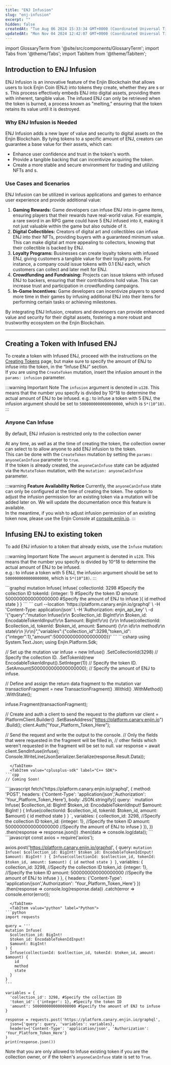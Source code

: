 ```yaml
---
title: "ENJ Infusion"
slug: "enj-infusion"
excerpt: ""
hidden: false
createdAt: "Tue Aug 06 2024 15:33:34 GMT+0000 (Coordinated Universal Time)"
updatedAt: "Mon Nov 04 2024 12:42:07 GMT+0000 (Coordinated Universal Time)"
---
```


import GlossaryTerm from '@site/src/components/GlossaryTerm';
import Tabs from '@theme/Tabs';
import TabItem from '@theme/TabItem';

## Introduction to ENJ Infusion

ENJ Infusion is an innovative feature of the Enjin Blockchain that allows users to lock Enjin Coin (ENJ) into tokens they create, whether they are <GlossaryTerm id="nft" />s or <GlossaryTerm id="multi_unit_token" />s. This process effectively embeds ENJ into digital assets, providing them with inherent, tangible value. The infused ENJ can only be retrieved when the token is burned, a process known as "melting," ensuring that the token retains its value until it is destroyed.

### Why ENJ Infusion is Needed

ENJ Infusion adds a new layer of value and security to digital assets on the Enjin Blockchain. By tying tokens to a specific amount of ENJ, creators can guarantee a base value for their assets, which can:

- Enhance user confidence and trust in the token's worth.
- Provide a tangible backing that can incentivize acquiring the token.
- Create a more stable and secure environment for trading and utilizing NFTs and <GlossaryTerm id="multi_unit_token" />s.

### Use Cases and Scenarios

ENJ Infusion can be utilized in various applications and games to enhance user experience and provide additional value:

1. **Gaming Rewards:** Game developers can infuse ENJ into in-game items, ensuring players that their rewards have real-world value. For example, a rare sword in an RPG game could have 5 ENJ infused into it, making it not just valuable within the game but also outside of it.
2. **Digital Collectibles:** Creators of digital art and collectibles can infuse ENJ into their NFTs, providing buyers with a guaranteed minimum value. This can make digital art more appealing to collectors, knowing that their collectible is backed by ENJ.
3. **Loyalty Programs:** Businesses can create loyalty tokens with infused ENJ, giving customers a tangible value for their loyalty points. For instance, a company could issue tokens with 0.1 ENJ each, which customers can collect and later melt for ENJ.
4. **Crowdfunding and Fundraising:** Projects can issue tokens with infused ENJ to backers, ensuring that their contributions hold value. This can increase trust and participation in crowdfunding campaigns.
5. **In-Game Incentives:** Game developers can incentivize players to spend more time in their games by infusing additional ENJ into their items for performing certain tasks or achieving milestones.

By integrating ENJ Infusion, creators and developers can provide enhanced value and security for their digital assets, fostering a more robust and trustworthy ecosystem on the Enjin Blockchain.

***

## Creating a Token with Infused ENJ

To create a token with Infused ENJ, proceed with the instructions on the [Creating Tokens](doc:creating-tokens) page, but make sure to specify the amount of ENJ to infuse into the token, in the “Infuse ENJ” section.  
If you are using the `CreateToken` mutation, insert the infusion amount in the `params: infusion` parameter.

:::warning Important Note
The `infusion` argument is denoted in `u128`. This means that the number you specify is divided by 10^18 to determine the actual amount of ENJ to be infused.
e.g.: to infuse a token with 5 ENJ, the infusion argument should be set to `5000000000000000000`, which is `5*(10^18)`.
:::

### Anyone Can Infuse

By default, ENJ infusion is restricted only to the collection owner

At any time, as well as at the time of creating the token, the collection owner can select to to allow anyone to add ENJ infusion to the token.  
This can be done with the `CreateToken` mutation by setting the `params: anyoneCanInfuse` parameter to `true`.  
If the token is already created, the `anyoneCanInfuse` state can be adjusted via the `MutateToken` mutation, with the `mutation: anyoneCanInfuse` parameter.

:::warning **Feature Availability Notice**
Currently, the `anyoneCanInfuse` state can only be configured at the time of creating the token. The option to adjust the infusion permission for an existing token via a mutation will be added later on. We will update the documentation once this feature is available.  
In the meantime, if you wish to adjust infusion permission of an existing token now, please use the Enjin Console at [console.enjin.io](https://console.enjin.io).
:::

## Infusing ENJ to existing token

To add ENJ infusion to a token that already exists, use the `Infuse` mutation:

:::warning Important Note
The `amount` argument is denoted in `u128`. This means that the number you specify is divided by 10^18 to determine the actual amount of ENJ to be infused.  
e.g.: to infuse a token with 5 ENJ, the infusion argument should be set to `5000000000000000000`, which is `5*(10^18)`.
:::

<Tabs>
  <TabItem value="graphql" label="GraphQL">
```graphql
mutation Infuse{
  Infuse(
    collectionId: 3298 #Specify the collection ID
    tokenId: {integer: 1} #Specify the token ID
    amount: 5000000000000000000 #Specify the amount of ENJ to infuse
  ){
    id
    method
    state
  }
}
```
  </TabItem>
  <TabItem value="curl" label="cURL">
```
curl --location 'https://platform.canary.enjin.io/graphql' \
-H 'Content-Type: application/json' \
-H 'Authorization: enjin_api_key' \
-d '{"query":"mutation Infuse(\r\n  $collection_id: BigInt!\r\n  $token_id: EncodableTokenIdInput!\r\n  $amount: BigInt!\r\n) {\r\n  Infuse(collectionId: $collection_id, tokenId: $token_id, amount: $amount) {\r\n    id\r\n    method\r\n    state\r\n  }\r\n}","variables":{"collection_id":3298,"token_id":{"integer":1},"amount":5000000000000000000}}'
```
  </TabItem>
  <TabItem value="csharp-sdk" label="c# SDK">
```csharp
using System.Text.Json;
using Enjin.Platform.Sdk;

// Set up the mutation
var infuse = new Infuse()
    .SetCollectionId(3298) // Specify the collection ID.
    .SetTokenId(new EncodableTokenIdInput().SetInteger(1)) // Specify the token ID.
    .SetAmount(5000000000000000000); // Specify the amount of ENJ to infuse.

// Define and assign the return data fragment to the mutation
var transactionFragment = new TransactionFragment()
    .WithId()
    .WithMethod()
    .WithState();

infuse.Fragment(transactionFragment);

// Create and auth a client to send the request to the platform
var client = PlatformClient.Builder()
    .SetBaseAddress("https://platform.canary.enjin.io")
    .Build();
client.Auth("Your_Platform_Token_Here");

// Send the request and write the output to the console.
// Only the fields that were requested in the fragment will be filled in,
// other fields which weren't requested in the fragment will be set to null.
var response = await client.SendInfuse(infuse);
Console.WriteLine(JsonSerializer.Serialize(response.Result.Data));
```
  </TabItem>
  <TabItem value="cplusplus-sdk" label="C++ SDK">
```cpp
// Coming Soon!
```
  </TabItem>
  <TabItem value="js" label="Javascript">
```javascript
fetch('https://platform.canary.enjin.io/graphql', {
  method: 'POST',
  headers: {'Content-Type': 'application/json','Authorization': 'Your_Platform_Token_Here'},
  body: JSON.stringify({
    query: `
      mutation Infuse(
        $collection_id: BigInt!
        $token_id: EncodableTokenIdInput!
        $amount: BigInt!
      ) {
        Infuse(collectionId: $collection_id, tokenId: $token_id, amount: $amount) {
          id
          method
          state
        }
      }
    `,
    variables: {
      collection_id: 3298, //Specify the collection ID
      token_id: {integer: 1}, //Specify the token ID
      amount: 5000000000000000000 //Specify the amount of ENJ to infuse
    }
  }),
})
.then(response => response.json())
.then(data => console.log(data));
```
  </TabItem>
  <TabItem value="nodejs" label="Node.js">
```javascript
const axios = require('axios');

axios.post('https://platform.canary.enjin.io/graphql', {
  query: `
    mutation Infuse(
      $collection_id: BigInt!
      $token_id: EncodableTokenIdInput!
      $amount: BigInt!
    ) {
      Infuse(collectionId: $collection_id, tokenId: $token_id, amount: $amount) {
        id
        method
        state
      }
    }
  `,
  variables: {
    collection_id: 3298, //Specify the collection ID
    token_id: {integer: 1}, //Specify the token ID
    amount: 5000000000000000000 //Specify the amount of ENJ to infuse
  }
}, {
  headers: {'Content-Type': 'application/json','Authorization': 'Your_Platform_Token_Here'}
})
.then(response => console.log(response.data))
.catch(error => console.error(error));
```
  </TabItem>
  <TabItem value="python" label="Python">
```python
import requests

query = '''
mutation Infuse(
  $collection_id: BigInt!
  $token_id: EncodableTokenIdInput!
  $amount: BigInt!
) {
  Infuse(collectionId: $collection_id, tokenId: $token_id, amount: $amount) {
    id
    method
    state
  }
}
'''

variables = {
  'collection_id': 3298, #Specify the collection ID
  'token_id': {'integer': 1}, #Specify the token ID
  'amount': 5000000000000000000 #Specify the amount of ENJ to infuse
}

response = requests.post('https://platform.canary.enjin.io/graphql',
  json={'query': query, 'variables': variables},
  headers={'Content-Type': 'application/json', 'Authorization': 'Your_Platform_Token_Here'}
)
print(response.json())
```
  </TabItem>
</Tabs>

Note that you are only allowed to Infuse existing token if you are the collection owner, or if the token's `anyoneCanInfuse` state is set to `True`.
